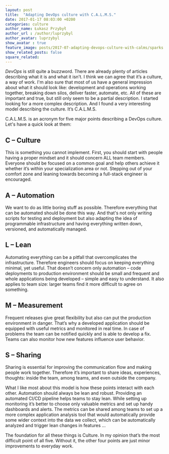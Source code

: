 ```yaml
---
layout: post
title:  "Adapting DevOps culture with C.A.L.M.S."
date: 2017-01-17 08:03:00 +0200
categories: culture
author_name: Łukasz Przybył
author_url : /author/luprzybyl
author_avatar: luprzybyl
show_avatar : true
feature_image: posts/2017-07-adapting-devops-culture-with-calms/sparks.jpg
show_related_posts: false
square_related: 
---
```


*DevOps* is still quite a buzzword. There are already plenty of articles describing what it is and what it isn’t. I think we can agree that it’s a culture, a way of work. I'm also sure that most of us have a general impression about what it should look like: development and operations working together, breaking down silos, deliver faster, automate, etc. All of these are important and true, but still only seem to be a partial description. I started looking for a more complex description. And I found a very interesting model describing the culture. It’s C.A.L.M.S.

C.A.L.M.S. is an acronym for five major points describing a DevOps culture. Let's have a quick look at them:

## C – Culture

This is something you cannot implement. First, you should start with people having a proper mindset and it should concern ALL team members. Everyone should be focused on a common goal and help others achieve it whether it’s within your specialization area or not. Stepping out of your comfort zone and leaning towards becoming a full-stack engineer is encouraged.

## A – Automation

We want to do as little boring stuff as possible. Therefore everything that can be automated should be done this way. And that's not only writing scripts for testing and deployment but also adapting the idea of programmable infrastructure and having everything written down, versioned, and automatically managed.

## L – Lean

Automating everything can be a pitfall that overcomplicates the infrastructure. Therefore engineers should focus on keeping everything minimal, yet useful. That doesn’t concern only automation – code deployments to production environment should be small and frequent and whole applications being developed – simple and easy to understand. It also applies to team size: larger teams find it more difficult to agree on something.

## M – Measurement

Frequent releases give great flexibility but also can put the production environment in danger. That’s why a developed application should be equipped with useful metrics and monitored in real time. In case of problems the team can be notified quickly and is able to develop a fix. Teams can also monitor how new features influence user behavior.

## S – Sharing

Sharing is essential for improving the communication flow and making people work together. Therefore it’s important to share ideas, experiences, thoughts: inside the team, among teams, and even outside the company.

What I like most about this model is how these points interact with each other. Automation should always be lean and robust. Providing an automated CI/CD pipeline helps teams to stay lean. While setting up monitoring it’s better to choose only valuable metrics and set up handy dashboards and alerts. The metrics can be shared among teams to set up a more complex application analysis tool that would automatically provide some wider context into the data we collect, which can be automatically analyzed and trigger lean changes in features …

The foundation for all these things is Culture. In my opinion that’s the most difficult point of all five. Without it, the other four points are just minor improvements to everyday work.
